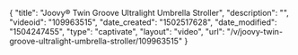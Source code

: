 {
    "title": "Joovy&reg; Twin Groove Ultralight Umbrella Stroller",
    "description": "",
    "videoid": "109963515",
    "date_created": "1502517628",
    "date_modified": "1504247455",
    "type": "captivate",
    "layout": "video",
    "url": "\/v\/joovy-twin-groove-ultralight-umbrella-stroller\/109963515"
}